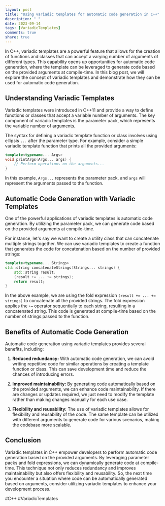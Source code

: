 ```yaml
---
layout: post
title: "Using variadic templates for automatic code generation in C++"
description: " "
date: 2023-09-14
tags: [VariadicTemplates]
comments: true
share: true
---
```


In C++, variadic templates are a powerful feature that allows for the creation of functions and classes that can accept a varying number of arguments of different types. This capability opens up opportunities for automatic code generation, where the template can be leveraged to generate code based on the provided arguments at compile-time. In this blog post, we will explore the concept of variadic templates and demonstrate how they can be used for automatic code generation.

## Understanding Variadic Templates

Variadic templates were introduced in C++11 and provide a way to define functions or classes that accept a variable number of arguments. The key component of variadic templates is the parameter pack, which represents the variable number of arguments.

The syntax for defining a variadic template function or class involves using ellipsis `...` after the parameter type. For example, consider a simple variadic template function that prints all the provided arguments:

```cpp
template<typename... Args>
void printArgs(Args... args) {
    // Perform operations on the arguments...
}
```

In this example, `Args...` represents the parameter pack, and `args` will represent the arguments passed to the function.

## Automatic Code Generation with Variadic Templates

One of the powerful applications of variadic templates is automatic code generation. By utilizing the parameter pack, we can generate code based on the provided arguments at compile-time.

For instance, let's say we want to create a utility class that can concatenate multiple strings together. We can use variadic templates to create a function that generates the code for concatenation based on the number of provided strings:

```cpp
template<typename... Strings>
std::string concatenateStrings(Strings... strings) {
    std::string result;
    (result += ... += strings);
    return result;
}
```
In the above example, we are using the fold expression `(result += ... += strings)` to concatenate all the provided strings. The fold expression applies the `+=` operator sequentially to each string, resulting in a concatenated string. This code is generated at compile-time based on the number of strings passed to the function.

## Benefits of Automatic Code Generation

Automatic code generation using variadic templates provides several benefits, including:

1. **Reduced redundancy:** With automatic code generation, we can avoid writing repetitive code for similar operations by creating a template function or class. This can save development time and reduce the chances of introducing errors.

2. **Improved maintainability:** By generating code automatically based on the provided arguments, we can enhance code maintainability. If there are changes or updates required, we just need to modify the template rather than making changes manually for each use case.

3. **Flexibility and reusability:** The use of variadic templates allows for flexibility and reusability of the code. The same template can be utilized with different arguments to generate code for various scenarios, making the codebase more scalable.

## Conclusion

Variadic templates in C++ empower developers to perform automatic code generation based on the provided arguments. By leveraging parameter packs and fold expressions, we can dynamically generate code at compile-time. This technique not only reduces redundancy and improves maintainability but also offers flexibility and reusability. So, the next time you encounter a situation where code can be automatically generated based on arguments, consider utilizing variadic templates to enhance your development process.

#C++ #VariadicTemplates